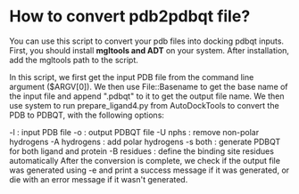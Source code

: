 # How to convert pdb2pdbqt file?

You can use this script to convert your pdb files into docking pdbqt inputs. First, you should install **mgltools and ADT** on your system. After installation, add the mgltools path to the script. 

In this script, we first get the input PDB file from the command line argument ($ARGV[0]). We then use File::Basename to get the base name of the input file and append ".pdbqt" to it to get the output file name. We then use system to run prepare_ligand4.py from AutoDockTools to convert the PDB to PDBQT, with the following options:

-l : input PDB file
-o : output PDBQT file
-U nphs : remove non-polar hydrogens
-A hydrogens : add polar hydrogens
-s both : generate PDBQT for both ligand and protein
-B residues : define the binding site residues automatically
After the conversion is complete, we check if the output file was generated using -e and print a success message if it was generated, or die with an error message if it wasn't generated.
